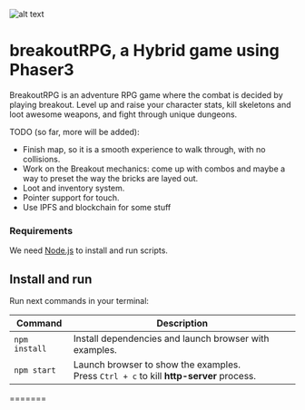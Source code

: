 ![alt text](https://raw.githubusercontent.com/Jesse989/breakoutRPG/master/assets/screenshot.png)


# breakoutRPG, a Hybrid game using Phaser3
BreakoutRPG is an adventure RPG game where the combat is decided
by playing breakout. Level up and raise your character stats, kill
skeletons and loot awesome weapons, and fight through unique dungeons.

TODO (so far, more will be added):
- Finish map, so it is a smooth experience to walk through, with no collisions.
- Work on the Breakout mechanics:
    come up with combos and maybe a way to preset the way the bricks are layed out.
- Loot and inventory system.
- Pointer support for touch.
- Use IPFS and blockchain for some stuff


### Requirements

We need [Node.js](https://nodejs.org) to install and run scripts.

## Install and run

Run next commands in your terminal:

| Command | Description |
|---------|-------------|
| `npm install` | Install dependencies and launch browser with examples.|
| `npm start` | Launch browser to show the examples. <br> Press `Ctrl + c` to kill **http-server** process. |
=======
